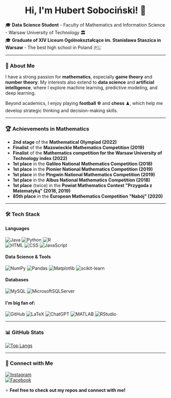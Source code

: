 <h1 align="center">Hi, I'm Hubert Sobociński! 👋</h1>

🎓 **Data Science Student** - Faculty of Mathematics and Information Science - Warsaw University of Technology 🏛  
🎓 **Graduate of XIV Liceum Ogólnokształcące im. Stanisława Staszica in Warsaw** - The best high school in Poland 🇵🇱  

---

### 🎯 About Me  
I have a strong passion for **mathematics**, especially **game theory** and **number theory**. My interests also extend to **data science** and **artificial intelligence**, where I explore machine learning, predictive modeling, and deep learning.  

Beyond academics, I enjoy playing **football** ⚽ and **chess** ♟, which help me develop strategic thinking and decision-making skills.  

---

### 🏆 Achievements in Mathematics  
- **2nd stage** of the **Mathematical Olympiad (2022)**  
- **Finalist** of the **Mazowieckie Mathematics Competition (2019)**
- **Finalist** of the **Mathematics competition for the Warsaw University of Technology index (2022)**
- **1st place** in the **Galileo National Mathematics Competition (2018)**  
- **1st place** in the **Pionier National Mathematics Competition (2019)**  
- **1st place** in the **Pingwin National Mathematics Competition (2019)**  
- **1st place** in the **Albus National Mathematics Competition (2018)**  
- **1st place** (twice) in the **Powiat Mathematics Contest "Przygoda z Matematyką" (2018, 2019)**  
- **85th place** in the **European Mathematics Competition "Nabój" (2020)**  

---

### 🛠 Tech Stack  
#### **Languages**  
![Java](https://img.shields.io/badge/Java-%23ED8B00.svg?&style=for-the-badge&logo=openjdk&logoColor=white)
![Python](https://img.shields.io/badge/Python-%233776AB.svg?&style=for-the-badge&logo=python&logoColor=white)
![R](https://img.shields.io/badge/R-%23276DC3.svg?&style=for-the-badge&logo=r&logoColor=white)  
![HTML](https://img.shields.io/badge/HTML5-%23E34F26.svg?&style=for-the-badge&logo=html5&logoColor=white)
![CSS](https://img.shields.io/badge/CSS3-%231572B6.svg?&style=for-the-badge&logo=css3&logoColor=white)
![JavaScript](https://img.shields.io/badge/JavaScript-%23F7DF1E.svg?&style=for-the-badge&logo=javascript&logoColor=black)

#### **Data Science & Tools**  
![NumPy](https://img.shields.io/badge/NumPy-%23013243.svg?&style=for-the-badge&logo=numpy&logoColor=white)
![Pandas](https://img.shields.io/badge/Pandas-%23150458.svg?&style=for-the-badge&logo=pandas&logoColor=white)
![Matplotlib](https://img.shields.io/badge/Matplotlib-%2300A98F.svg?&style=for-the-badge&logo=matplotlib&logoColor=white)
![scikit-learn](https://img.shields.io/badge/scikit--learn-%23F7931E.svg?&style=for-the-badge&logo=scikit-learn&logoColor=white)

#### **Databases**  
![MySQL](https://img.shields.io/badge/MySQL-%2300f.svg?&style=for-the-badge&logo=mysql&logoColor=white)
![MicrosoftSQLServer](https://img.shields.io/badge/Microsoft%20SQL%20Server-%23CC2927.svg?&style=for-the-badge&logo=microsoft-sql-server&logoColor=white)

#### **I'm big fan of:**  
![GitHub](https://img.shields.io/badge/GitHub-%23121011.svg?&style=for-the-badge&logo=github&logoColor=white)
![LaTeX](https://img.shields.io/badge/LaTeX-%23008080.svg?&style=for-the-badge&logo=latex&logoColor=white)
![ChatGPT](https://img.shields.io/badge/ChatGPT-%2300A67E.svg?&style=for-the-badge&logo=openai&logoColor=white)
![MATLAB](https://img.shields.io/badge/MATLAB-%23FF8000.svg?&style=for-the-badge&logo=mathworks&logoColor=white)
![RStudio](https://img.shields.io/badge/RStudio-%2376AADB.svg?&style=for-the-badge&logo=rstudio&logoColor=white)

---

### 📊 GitHub Stats  
[![Top Langs](https://github-readme-stats.vercel.app/api/top-langs/?username=hubsonsss)](https://github.com/anuraghazra/github-readme-stats)

---

### 🔗 Connect with Me  

[![Instagram](https://img.shields.io/badge/Instagram-%23E4405F.svg?&style=for-the-badge&logo=instagram&logoColor=white)](https://www.instagram.com/hubsonsss/)  
[![Facebook](https://img.shields.io/badge/Facebook-%230866FF?style=for-the-badge&logo=facebook)](https://www.facebook.com/profile.php?id=100006124816094&locale=pl_PL)

⭐ **Feel free to check out my repos and connect with me!**
